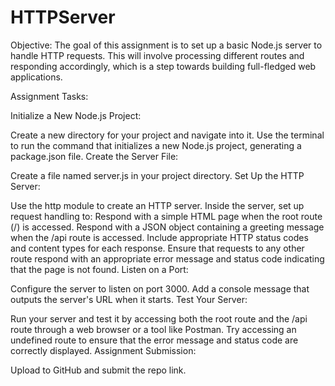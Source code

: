 # HTTPServer

Objective:
The goal of this assignment is to set up a basic Node.js server to handle HTTP requests. This will involve processing different routes and responding accordingly, which is a step towards building full-fledged web applications.

Assignment Tasks:

Initialize a New Node.js Project:

Create a new directory for your project and navigate into it.
Use the terminal to run the command that initializes a new Node.js project, generating a package.json file.
Create the Server File:

Create a file named server.js in your project directory.
Set Up the HTTP Server:

Use the http module to create an HTTP server.
Inside the server, set up request handling to:
Respond with a simple HTML page when the root route (/) is accessed.
Respond with a JSON object containing a greeting message when the /api route is accessed.
Include appropriate HTTP status codes and content types for each response.
Ensure that requests to any other route respond with an appropriate error message and status code indicating that the page is not found.
Listen on a Port:

Configure the server to listen on port 3000.
Add a console message that outputs the server's URL when it starts.
Test Your Server:

Run your server and test it by accessing both the root route and the /api route through a web browser or a tool like Postman.
Try accessing an undefined route to ensure that the error message and status code are correctly displayed.
Assignment Submission:

Upload to GitHub and submit the repo link.
